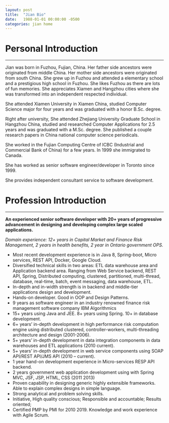 ```yaml
---
layout: post
title:  "Jian Bio"
date:   1988-01-01 00:00:00 -0500
categories: jian home
---
```


# Personal Introduction
----------
Jian was born in Fuzhou, Fujian, China. Her father side ancestors were originated from middle China. Her mother side ancestors were originated from south China. She grew up in Fuzhou and attended a elementary school and a prestigious high school in Fuzhou. She likes Fuzhou as there are lots of fun memories. She appreciates Xiamen and Hangzhou cities where she was transformed into an independent respected individual. 

She attended Xiamen University in Xiamen China, studied Computer Science major for four years and was graduated with a honor B.Sc. degree.

Right after university, She attended Zhejiang University Graduate School in Hangzhou China, studied and researched Computer Applications for 2.5 years and was graduated with a M.Sc. degree. She published a couple research papers in China national computer science periodicals.

She worked in the Fujian Computing Centre of ICBC (Industrial and Commercial Bank of China) for a few years. In 1999 she immigrated to Canada.

She has worked as senior software engineer/developer in Toronto since 1999.

She provides independent consultant service to software development.  


# Profession Introduction

----------

**An experienced senior software developer with 20+ years of progressive advancement in designing and developing complex large scaled applications.**

*Domain experience: 12+ years in Capital Market and Finance Risk Management, 2 years in health benefits, 2 year in Ontario government OPS.*
 
- Most recent development experience is in Java 8, Spring-boot, Micro services, REST API, Docker, Google Cloud.
- Diversified technical skills in two areas: ETL data warehouse area and Application backend area. Ranging from Web Service backend, REST API, Spring, Distributed computing, clustered, partitioned, multi-thread, database, real-time, batch, event messaging, data warehouse, ETL.
- In-depth and in-width strength is in backend and middle-tier applications design and development.
- Hands-on developer. Good in OOP and Design Patterns. 
- 9 years as software engineer in an industry renowned finance risk management software company IBM Algorithmics 
- 15+ years using Java and JEE. 8+ years using Spring. 10+ in database development.
- 6+ years’ in-depth development in high performance risk computation engine using distributed clustered, controller-workers, multi-threading architecture and design (2001-2006). 
- 5+ years’ in-depth development in data integration components in data warehouses and ETL applications (2010 current).
- 5+ years’ in-depth development in web service components using SOAP API/REST API/JMS API (2010 – current).
- 1 year hand-on development experience in Micro-services RESP API backend.
- 2 years government web application development using with Spring MVC, JSF, JSP, HTML, CSS (2011 2013)
- Proven capability in designing generic highly extensible frameworks. Able to explain complex designs in simple language.
- Strong analytical and problem solving skills. 
- Initiative, High quality conscious; Responsible and accountable; Results oriented; 
- Certified PMP by PMI for 2010 2019. Knowledge and work experience with Agile Scrum.

